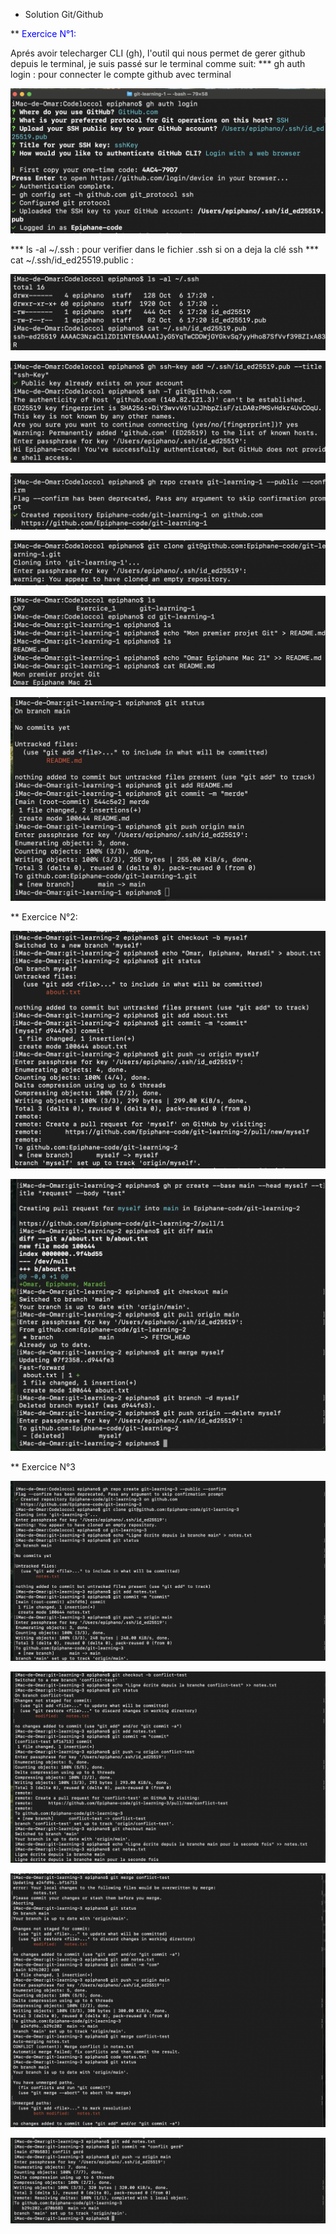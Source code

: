 * Solution Git/Github


** <span style="color:blue"> Exercice N°1: </span>

Aprés avoir telecharger CLI (gh), l'outil qui nous permet de gerer github depuis le terminal, je suis passé sur le terminal comme suit:
*** gh auth login : pour connecter le compte github avec terminal


![](./assets/1_1.png)

*** ls -al ~/.ssh : pour verifier dans le fichier .ssh si on a deja la clé ssh
*** cat ~/.ssh/id_ed25519.public : 

![](./assets/1_2.png)

![](./assets/1_3.png)

![](./assets/1_4.png)

![](./assets/1_5.png)

![](./assets/1_6.png)

![](./assets/1_7.png)



** Exercice N°2:

![](./assets/2_1.png)

![](./assets/2_2.png)



** Exercice N°3

![](./assets/3_1.png)

![](./assets/3_2.png)

![](./assets/3_3.png)

![](./assets/3_4.png)


